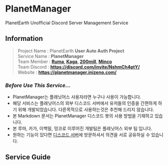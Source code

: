 # PlanetManager

PlanetEarth Unofficial Discord Server Management Service

## Information

> Project Name : PlanetEarth **User Auto Auth Project**  
> Service Name : **PlanetManager**  
> Team Member : **[Ruma](https://discord.com/users/717219505562189885 "Ruma's Discord Profile"), [Kaga](https://discord.com/users/894564302613254164 "Kaga's Discord Profile"), [200mill](https://discord.com/users/781088270830141441 "200mill's Discord Profile"), [Minco](https://discord.com/users/700624937236561950 "Minco's Discord Profile")**  
> Team Discord : **<https://discord.com/invite/NshmCh4ptY/>**  
> Website : **<https://planetmanager.inizeno.com/>**

### *Before Use This Service...*

- PlanetManager는 플래닛어스 사용자라면 누구나 사용이 가능합니다.  
- 해당 서비스는 플래닛어스의 외부 디스코드 서버에서 유저들의 인증을 간편하게 하기 위해 개발되었습니다. 다른목적으로 사용하는것은 추천해 드리지 않습니다.  
- 본 Markdown 문서는 PlanetManager 디스코드 봇의 사용 방법을 기재하고 있습니다.  
- 본 루마, 카가, 이백밀, 밍코로 이루어진 개발팀은 플레닛어스 외부 팀 입니다.  
- 원하는 기능이 있다면 [디스코드 서버](https://discord.com/invite/NshmCh4ptY "PlanetManager Official Discord Server")에 방문하셔서 의견을 서로 공유하실 수 있습니다.

## Service Guide
